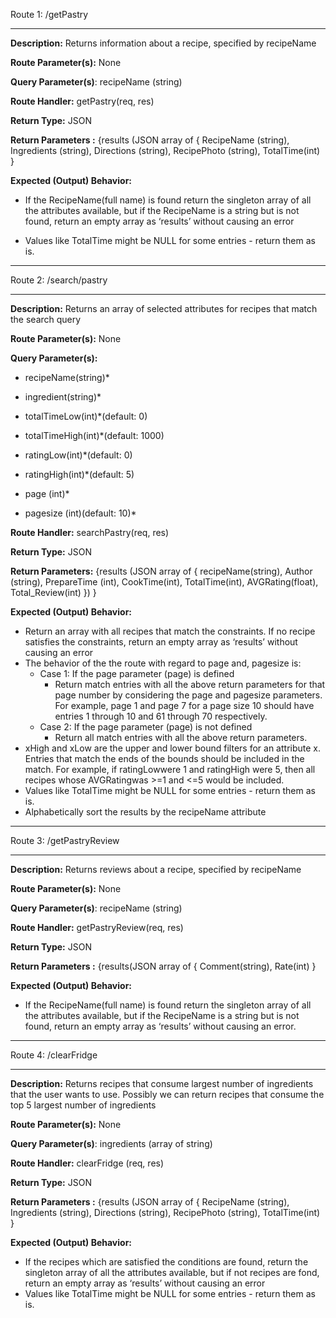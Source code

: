 Route 1: /getPastry

------

**Description:** Returns information about a recipe, specified by recipeName 

**Route Parameter(s):** None

**Query Parameter(s)**: recipeName  (string)

**Route Handler:** getPastry(req, res)

**Return Type:** JSON

**Return Parameters :** {results
(JSON array of { RecipeName (string), Ingredients (string), Directions (string), RecipePhoto (string), TotalTime(int) }

**Expected (Output) Behavior:**

- If the RecipeName(full name) is found return the singleton array of all the attributes available, but if the RecipeName is a string but is not found, return an empty array as ‘results’ without causing an error

- Values like TotalTime might be NULL for some entries - return them as is.

  

------

Route 2: /search/pastry

------



**Description:** Returns an array of selected attributes for recipes that match the search query

**Route Parameter(s):** None

**Query Parameter(s):**

- recipeName(string)*
- ingredient(string)*
- totalTimeLow(int)*(default: 0)
- totalTimeHigh(int)*(default: 1000)
- ratingLow(int)*(default: 0)
- ratingHigh(int)*(default: 5)
- page (int)*

- pagesize (int)(default: 10)*

**Route Handler:** searchPastry(req, res)

**Return Type:** JSON

**Return Parameters:** {results (JSON array of { recipeName(string), Author (string), PrepareTime
(int), CookTime(int), TotalTime(int), AVGRating(float), Total_Review(int) }) }

**Expected (Output) Behavior:**

- Return an array with all recipes that match the constraints. If no recipe satisfies the constraints, return an empty array as ‘results’ without causing an error
- The behavior of the the route with regard to page and, pagesize is:
  - Case 1: If the page parameter (page) is defined
    - Return match entries with all the above return parameters for that page number by considering the page and pagesize parameters. For example, page 1 and page 7 for a page size 10 should have entries 1 through 10 and 61 through 70 respectively.
  - Case 2: If the page parameter (page) is not defined
    - Return all match entries with all the above return parameters. 
- xHigh and xLow are the upper and lower bound filters for an attribute x. Entries that match the ends of the bounds should be included in the match. For example, if ratingLowwere 1 and ratingHigh were 5, then all recipes whose AVGRatingwas >=1 and <=5 would be included.
- Values like TotalTime might be NULL for some entries - return them as is.
- Alphabetically sort the results by the recipeName attribute



------

Route 3: /getPastryReview

------

**Description:** Returns reviews about a recipe, specified by recipeName 

**Route Parameter(s):** None

**Query Parameter(s)**: recipeName (string)

**Route Handler:** getPastryReview(req, res)

**Return Type:** JSON

**Return Parameters :** {results(JSON array of { Comment(string), Rate(int) }

**Expected (Output) Behavior:**

- If the RecipeName(full name) is found return the singleton array of all the attributes available, but if the RecipeName is a string but is not found, return an empty array as ‘results’ without causing an error.

------

Route 4: /clearFridge  

------

**Description:** Returns recipes that consume largest number of ingredients that the user wants to use. Possibly we can return recipes that consume the top 5 largest number of ingredients

**Route Parameter(s):** None

**Query Parameter(s)**: ingredients  (array of string)

**Route Handler:** clearFridge (req, res)

**Return Type:** JSON

**Return Parameters :** {results
(JSON array of { RecipeName (string), Ingredients (string), Directions (string), RecipePhoto (string), TotalTime(int) }

**Expected (Output) Behavior:**

- If the recipes which are satisfied the conditions are found, return the singleton array of all the attributes available, but if not recipes are fond, return an empty array as ‘results’ without causing an error
- Values like TotalTime might be NULL for some entries - return them as is.



